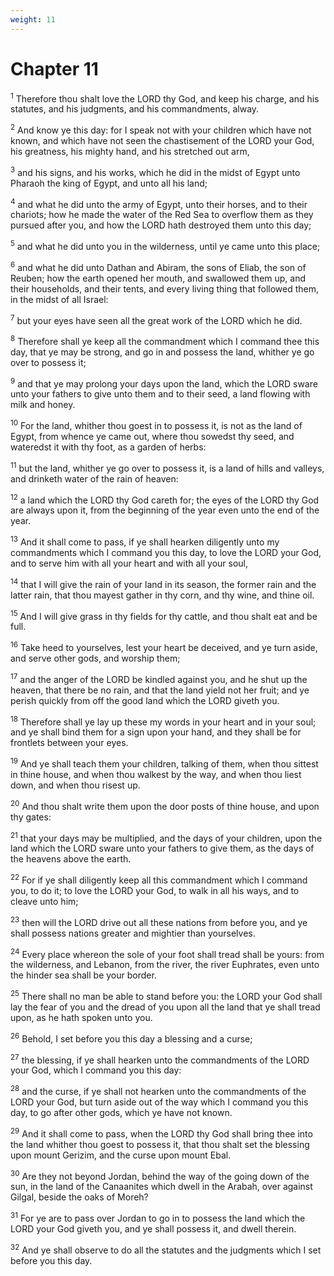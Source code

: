 ```yaml
---
weight: 11
---
```


# Chapter 11

<sup>1</sup> Therefore thou shalt love the LORD thy God, and keep his charge, and his statutes, and his judgments, and his commandments, alway. 

<sup>2</sup> And know ye this day: for I speak not with your children which have not known, and which have not seen the chastisement of the LORD your God, his greatness, his mighty hand, and his stretched out arm, 

<sup>3</sup> and his signs, and his works, which he did in the midst of Egypt unto Pharaoh the king of Egypt, and unto all his land; 

<sup>4</sup> and what he did unto the army of Egypt, unto their horses, and to their chariots; how he made the water of the Red Sea to overflow them as they pursued after you, and how the LORD hath destroyed them unto this day; 

<sup>5</sup> and what he did unto you in the wilderness, until ye came unto this place; 

<sup>6</sup> and what he did unto Dathan and Abiram, the sons of Eliab, the son of Reuben; how the earth opened her mouth, and swallowed them up, and their households, and their tents, and every living thing that followed them, in the midst of all Israel: 

<sup>7</sup> but your eyes have seen all the great work of the LORD which he did. 

<sup>8</sup> Therefore shall ye keep all the commandment which I command thee this day, that ye may be strong, and go in and possess the land, whither ye go over to possess it; 

<sup>9</sup> and that ye may prolong your days upon the land, which the LORD sware unto your fathers to give unto them and to their seed, a land flowing with milk and honey. 

<sup>10</sup> For the land, whither thou goest in to possess it, is not as the land of Egypt, from whence ye came out, where thou sowedst thy seed, and wateredst it with thy foot, as a garden of herbs: 

<sup>11</sup> but the land, whither ye go over to possess it, is a land of hills and valleys, and drinketh water of the rain of heaven: 

<sup>12</sup> a land which the LORD thy God careth for; the eyes of the LORD thy God are always upon it, from the beginning of the year even unto the end of the year. 

<sup>13</sup> And it shall come to pass, if ye shall hearken diligently unto my commandments which I command you this day, to love the LORD your God, and to serve him with all your heart and with all your soul, 

<sup>14</sup> that I will give the rain of your land in its season, the former rain and the latter rain, that thou mayest gather in thy corn, and thy wine, and thine oil. 

<sup>15</sup> And I will give grass in thy fields for thy cattle, and thou shalt eat and be full. 

<sup>16</sup> Take heed to yourselves, lest your heart be deceived, and ye turn aside, and serve other gods, and worship them; 

<sup>17</sup> and the anger of the LORD be kindled against you, and he shut up the heaven, that there be no rain, and that the land yield not her fruit; and ye perish quickly from off the good land which the LORD giveth you. 

<sup>18</sup> Therefore shall ye lay up these my words in your heart and in your soul; and ye shall bind them for a sign upon your hand, and they shall be for frontlets between your eyes. 

<sup>19</sup> And ye shall teach them your children, talking of them, when thou sittest in thine house, and when thou walkest by the way, and when thou liest down, and when thou risest up. 

<sup>20</sup> And thou shalt write them upon the door posts of thine house, and upon thy gates: 

<sup>21</sup> that your days may be multiplied, and the days of your children, upon the land which the LORD sware unto your fathers to give them, as the days of the heavens above the earth. 

<sup>22</sup> For if ye shall diligently keep all this commandment which I command you, to do it; to love the LORD your God, to walk in all his ways, and to cleave unto him; 

<sup>23</sup> then will the LORD drive out all these nations from before you, and ye shall possess nations greater and mightier than yourselves. 

<sup>24</sup> Every place whereon the sole of your foot shall tread shall be yours: from the wilderness, and Lebanon, from the river, the river Euphrates, even unto the hinder sea shall be your border. 

<sup>25</sup> There shall no man be able to stand before you: the LORD your God shall lay the fear of you and the dread of you upon all the land that ye shall tread upon, as he hath spoken unto you. 

<sup>26</sup> Behold, I set before you this day a blessing and a curse; 

<sup>27</sup> the blessing, if ye shall hearken unto the commandments of the LORD your God, which I command you this day: 

<sup>28</sup> and the curse, if ye shall not hearken unto the commandments of the LORD your God, but turn aside out of the way which I command you this day, to go after other gods, which ye have not known. 

<sup>29</sup> And it shall come to pass, when the LORD thy God shall bring thee into the land whither thou goest to possess it, that thou shalt set the blessing upon mount Gerizim, and the curse upon mount Ebal. 

<sup>30</sup> Are they not beyond Jordan, behind the way of the going down of the sun, in the land of the Canaanites which dwell in the Arabah, over against Gilgal, beside the oaks of Moreh? 

<sup>31</sup> For ye are to pass over Jordan to go in to possess the land which the LORD your God giveth you, and ye shall possess it, and dwell therein. 

<sup>32</sup> And ye shall observe to do all the statutes and the judgments which I set before you this day. 


